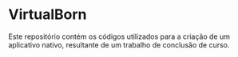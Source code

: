 # VirtualBorn
Este repositório contém os códigos utilizados para a criação de um aplicativo nativo, resultante de um trabalho de conclusão de curso.

